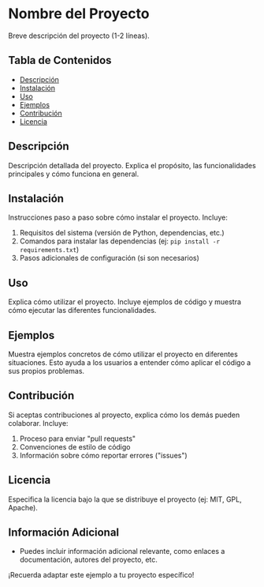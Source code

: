 # Nombre del Proyecto

Breve descripción del proyecto (1-2 líneas).

## Tabla de Contenidos

- [Descripción](#descripción)
- [Instalación](#instalación)
- [Uso](#uso)
- [Ejemplos](#ejemplos)
- [Contribución](#contribución)
- [Licencia](#licencia)

## Descripción

Descripción detallada del proyecto. Explica el propósito, las funcionalidades principales y cómo funciona en general.

## Instalación

Instrucciones paso a paso sobre cómo instalar el proyecto. Incluye:

1. Requisitos del sistema (versión de Python, dependencias, etc.)
2. Comandos para instalar las dependencias (ej: `pip install -r requirements.txt`)
3. Pasos adicionales de configuración (si son necesarios)

## Uso

Explica cómo utilizar el proyecto. Incluye ejemplos de código y muestra cómo ejecutar las diferentes funcionalidades.

## Ejemplos

Muestra ejemplos concretos de cómo utilizar el proyecto en diferentes situaciones. Esto ayuda a los usuarios a entender cómo aplicar el código a sus propios problemas.

## Contribución

Si aceptas contribuciones al proyecto, explica cómo los demás pueden colaborar. Incluye:

1. Proceso para enviar "pull requests"
2. Convenciones de estilo de código
3. Información sobre cómo reportar errores ("issues")

## Licencia

Especifica la licencia bajo la que se distribuye el proyecto (ej: MIT, GPL, Apache).

## Información Adicional

- Puedes incluir información adicional relevante, como enlaces a documentación, autores del proyecto, etc.

¡Recuerda adaptar este ejemplo a tu proyecto específico!